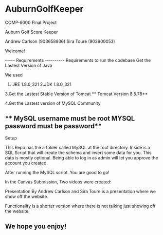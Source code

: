 # AuburnGolfKeeper
COMP-6000 FInal Project

Auburn Golf Score Keeper

Andrew Carlson (903658936)
Sira Toure (903900053)

Welcome!


----- Requirements ----------
Requirements to run the codebase
Get the Lastest Version of Java

We used

1. JRE 1.8.0_321
2.JDK 1.8.0_321

3.Get the Lastest Stable Version of Tomcat
**
Tomcat Version 8.5.78**

4.Get the Lastest version of MySQL Community

** MySQL username must be root
 MYSQL password must be password**
---------------------------------

Setup

This Repo has the a folder called MySQL at the root directory.
Inside is a SQL Script that will create the schema and insert some data for you.
This data is mostly optional. Being able to log in as admin will let you approve the account 
you created.

After running the MySQL script. You are good to go!

In the Canvas Submission, Two videos were created:

Presentation By Andrew Carlson and Sira Toure is a presentation where we show off the website.

Functionality is a shorter version where there is not talking just showing off the website.


We hope you enjoy!
----------------------------------

